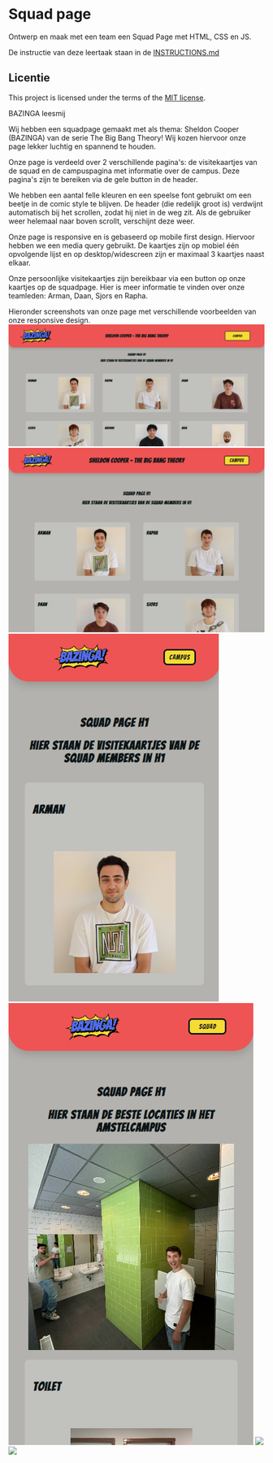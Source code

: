
# Squad page

Ontwerp en maak met een team een Squad Page met HTML, CSS en JS.

De instructie van deze leertaak staan in de [INSTRUCTIONS.md](https://github.com/fdnd-task/your-tribe-squad-page/blob/main/docs/INSTRUCTIONS.md)

## Licentie

This project is licensed under the terms of the [MIT license](./LICENSE).



BAZINGA leesmij

Wij hebben een squadpage gemaakt met als thema: Sheldon Cooper (BAZINGA) van de serie The Big Bang Theory! Wij kozen hiervoor onze page lekker luchtig en spannend te houden.


Onze page is verdeeld over 2 verschillende pagina's: de visitekaartjes van de squad en de campuspagina met informatie over de campus. Deze pagina's zijn te bereiken via de gele button in de header.

We hebben een aantal felle kleuren en een speelse font gebruikt om een beetje in de comic style te blijven. De header (die redelijk groot is) verdwijnt automatisch bij het scrollen, zodat hij niet in de weg zit. Als de gebruiker weer helemaal naar boven scrollt, verschijnt deze weer. 

Onze page is responsive en is gebaseerd op mobile first design. Hiervoor hebben we een media query gebruikt. De kaartjes zijn op mobiel één opvolgende lijst en op desktop/widescreen zijn er maximaal 3 kaartjes naast elkaar.

Onze persoonlijke visitekaartjes zijn bereikbaar via een button op onze kaartjes op de squadpage. Hier is meer informatie te vinden over onze teamleden: Arman, Daan, Sjors en Rapha.


Hieronder screenshots van onze page met verschillende voorbeelden van onze responsive design.
<img src="1.png">
<img src="2.png">
<img src="3.png">
<img src="4.png">
<img src="5.png">
<img src="6.png">